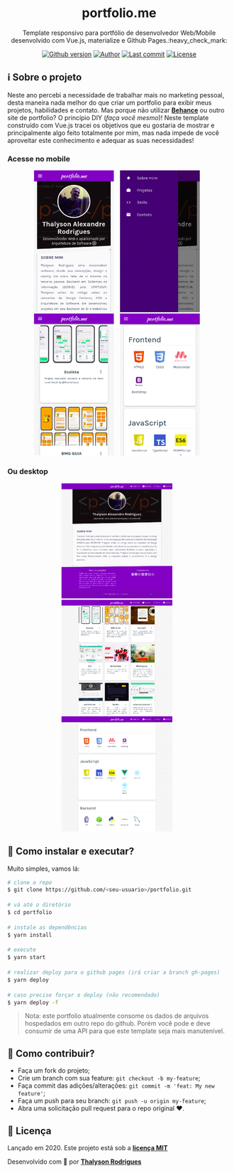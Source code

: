 <h1 align="center">portfolio.me</h1>
<p align="center">Template responsivo para portfólio de desenvolvedor Web/Mobile desenvolvido com Vue.js, materialize e Github Pages.:heavy_check_mark:</p>

<div align="center">

[![Github version](https://img.shields.io/github/v/release/thalysonalexr/portfolio?color=%237159c1&style=flat-square)](https://github.com/thalysonalexr/portfolio/tags)
[![Author](https://img.shields.io/badge/author-thalysonalexr-%237159c1?style=flat-square)](https://github.com/thalysonalexr)
[![Last commit](https://img.shields.io/github/last-commit/thalysonalexr/portfolio?color=%237159c1&style=flat-square)](https://github.com/thalysonalexr/portfolio/commits)
[![License](https://img.shields.io/github/license/thalysonalexr/portfolio?color=%237159c1&style=flat-square)](https://github.com/thalysonalexr/portfolio/blob/master/LICENSE)
</div>

## :information_source: Sobre o projeto

Neste ano percebi a necessidade de trabalhar mais no marketing pessoal, desta maneira nada melhor do que criar um portfolio para exibir meus projetos, habilidades e contato. Mas porque não utilizar **[Behance](https://www.behance.net/)** ou outro site de portfolio? O princípio DIY (*faça você mesmo*)! Neste template construído com Vue.js tracei os objetivos que eu gostaria de mostrar e principalmente algo feito totalmente por mim, mas nada impede de você aproveitar este conhecimento e adequar as suas necessidades!

### Acesse no mobile

<div align="center">

  <img width="180" style="margin-right: 10px" src="./docs/responsive-home.png" alt="Página Home responsiva" title="Página Home responsiva">

  <img width="180" style="margin-right: 10px"  src="./docs/responsive-sidebar.png" alt="Sidebar responsiva" title="Sidebar responsiva">

  <img width="180" style="margin-right: 10px"  src="./docs/responsive-projects.png" alt="Página Projects responsiva" title="Página Skills responsiva">

  <img width="180" style="margin-right: 10px"  src="./docs/responsive-skills.png" alt="Página Skills responsiva" title="Página Skills responsiva">

</div>

### Ou desktop

<div align="center">

  <img width="250" style="margin-right: 10px"  src="./docs/home.png" alt="Página Home" title="Página Home">

  <img width="250" style="margin-right: 10px"  src="./docs/projects.png" alt="Página Projects" title="Página Projects">

  <img width="250" style="margin-right: 10px"  src="./docs/skills.png" alt="Página Skills" title="Página Skills">

</div>

## :rocket: Como instalar e executar?

Muito simples, vamos lá:

```bash
# clone o repo
$ git clone https://github.com/<seu-usuario>/portfolio.git

# vá até o diretório
$ cd portfolio

# instale as dependências
$ yarn install

# execute
$ yarn start

# realizar deploy para o github pages (irá criar a branch gh-pages)
$ yarn deploy

# caso precise forçar o deploy (não recomendado)
$ yarn deploy -f
```

> Nota: este portfolio atualmente consome os dados de arquivos hospedados em outro repo do github. Porém você pode e deve consumir de uma API para que este template seja mais manutenível.

## :thinking: Como contribuir?

- Faça um fork do projeto;
- Crie um branch com sua feature: `git checkout -b my-feature`;
- Faça commit das adições/alterações: `git commit -m 'feat: My new feature'`;
- Faça um push para seu branch: `git push -u origin my-feature`;
- Abra uma solicitação pull request para o repo original :heart:.

## :memo: Licença

Lançado em 2020. Este projeto está sob a [**licença MIT**](https://github.com/thalysonalexr/portfolio/blob/master/LICENSE)

Desenvolvido com :heartbeat: por [**Thalyson Rodrigues**](https://www.linkedin.com/in/thalysonrodrigues/)
